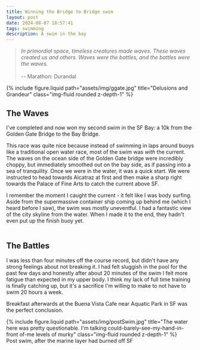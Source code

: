 ```yaml
---
title: Winning the Bridge to Bridge swim
layout: post
date: 2024-08-07 18:57:41
tags: swimming
description: A swim in the bay
---
```



> *In primordial space, timeless creatures made waves. These waves created us and others. Waves were the battles, and the battles were the waves.*
><br/><br/>
> -- Marathon: Durandal

<div class = "container">
    <div class = "row">
    <div class="col"></div>
        <div class = "col-8">
        {% include figure.liquid path="assets/img/ggate.jpg" title="Delusions and Grandeur" class="img-fluid rounded z-depth-1" %}
        </div>
    <div class="col"></div>
    </div>
</div>

## The Waves

I've completed and now won my second swim in the SF Bay: a 10k from the Golden Gate Bridge to the Bay Bridge.

This race was quite nice because instead of swimming in laps around buoys like a traditional open water race, most of the swim was *with* the current. 
The waves on the ocean side of the Golden Gate bridge were incredibly choppy, but immediately smoothed out on the bay side, as if passing into a sea of tranquility. Once we were in the water, it was a quick start. We were instructed to head towards Alcatraz at first and then make a sharp right towards the Palace of Fine Arts to catch the current above SF.

I remember the moment I caught the current - it felt like I was body surfing. Aside from the supermassive container ship coming up behind me (which I heard before I saw), the swim was mostly uneventful. I had a fantastic view of the city skyline from the water. When I made it to the end, they hadn't even put up the finish buoy yet. 
<br/><br/>

## The Battles
I was less than four minutes off the course record, but didn't have any strong feelings about not breaking it. I had felt sluggish in the pool for the past few days and honestly after about 20 minutes of the swim I felt more fatigue than expected in my upper body. I think my lack of full time training is finally catching up, but it's a sacrifice I'm willing to make to not have to swim 20 hours a week. 

Breakfast afterwards at the Buena Vista Cafe near Aquatic Park in SF was the perfect conclusion.

<div class = "container">
    <div class = "row">
    <div class="col"></div>
        <div class = "col-8">
        {% include figure.liquid path="assets/img/postSwim.jpg" title="The water here was pretty questionable. I'm talking could-barely-see-my-hand-in-front of-me levels of murky" class="img-fluid rounded z-depth-1" %}
        </div>
    <div class="col"></div>
    </div>
        <div class = "caption">
    Post swim, after the marine layer had burned off SF
    </div>
</div>
